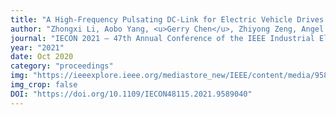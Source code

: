 ```yaml
---
title: "A High-Frequency Pulsating DC-Link for Electric Vehicle Drives with Reduced Losses"
author: "Zhongxi Li, Aobo Yang, <u>Gerry Chen</u>, Zhiyong Zeng, Angel Peterchev, Stefan Goetz"
journal: "IECON 2021 – 47th Annual Conference of the IEEE Industrial Electronics Society"
year: "2021"
date: Oct 2020
category: "proceedings"
img: "https://ieeexplore.ieee.org/mediastore_new/IEEE/content/media/9588332/9589036/9589040/li1-p6-li-small.gif"
img_crop: false
DOI: "https://doi.org/10.1109/IECON48115.2021.9589040"
---
```

